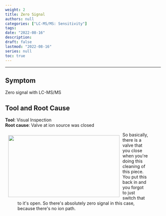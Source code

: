 ```yaml
---
weight: 2
title: Zero Signal
authors: null
categories: ["LC-MS/MS: Sensitivity"]
tags: 
date: "2022-08-16"
description:  
draft: false
lastmod: "2022-08-16"
series: null
toc: true
---
```




<!--more-->
---

## Symptom
Zero signal with LC-MS/MS

## Tool and Root Cause
<b>Tool</b>: Visual Inspection  
<b>Root cause</b>: Valve at ion source was closed

<div class = "row">
<img width ="360" height= "200" src = "/docs/images/Screenshot 2022-08-16 150048.png" style ="float: left" HSPACE="10" VSPACE="10"/>
<figure>So basically, there is a valve that you close when you're doing this cleaning of this piece. You put this back in and you forgot to just switch that to it's open. So there's absolutely zero signal in this case, because there's no ion path.</figure>   
</div>  
